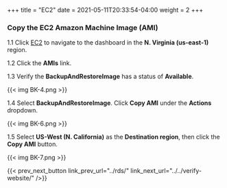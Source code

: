 +++
title = "EC2"
date =  2021-05-11T20:33:54-04:00
weight = 2
+++

### Copy the EC2 Amazon Machine Image (AMI)

1.1 Click [EC2](https://us-east-1.console.aws.amazon.com/ec2/home?region=us-east-1#/) to navigate to the dashboard in the **N. Virginia (us-east-1)** region.

1.2 Click the **AMIs** link.

1.3 Verify the **BackupAndRestoreImage** has a status of **Available**.

{{< img BK-4.png >}}

1.4 Select **BackupAndRestoreImage**.  Click **Copy AMI** under the **Actions** dropdown.

{{< img BK-6.png >}}

1.5 Select **US-West (N. California)** as the **Destination region**, then click the **Copy AMI** button.

{{< img BK-7.png >}}

{{< prev_next_button link_prev_url="../rds/" link_next_url="../../verify-website/" />}}
